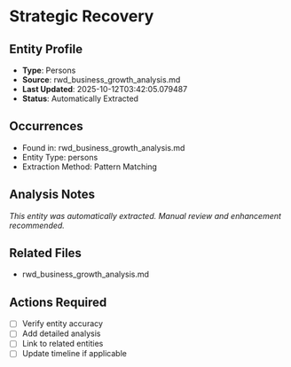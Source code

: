 # Strategic Recovery

## Entity Profile
- **Type**: Persons
- **Source**: rwd_business_growth_analysis.md
- **Last Updated**: 2025-10-12T03:42:05.079487
- **Status**: Automatically Extracted

## Occurrences
- Found in: rwd_business_growth_analysis.md
- Entity Type: persons
- Extraction Method: Pattern Matching

## Analysis Notes
*This entity was automatically extracted. Manual review and enhancement recommended.*

## Related Files
- rwd_business_growth_analysis.md

## Actions Required
- [ ] Verify entity accuracy
- [ ] Add detailed analysis
- [ ] Link to related entities
- [ ] Update timeline if applicable
